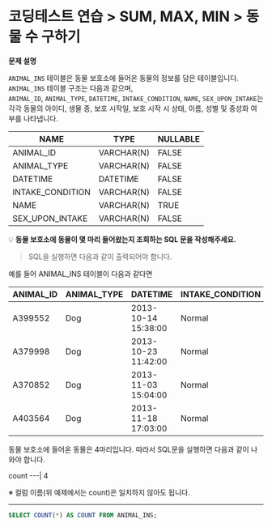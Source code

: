 # 코딩테스트 연습 > SUM, MAX, MIN > 동물 수 구하기

**문제 설명**

`ANIMAL_INS` 테이블은 동물 보호소에 들어온 동물의 정보를 담은 테이블입니다.   
`ANIMAL_INS` 테이블 구조는 다음과 같으며,   
`ANIMAL_ID`, `ANIMAL_TYPE`, `DATETIME`, `INTAKE_CONDITION`, `NAME`, `SEX_UPON_INTAKE`는  
각각 동물의 아이디, 생물 종, 보호 시작일, 보호 시작 시 상태, 이름, 성별 및 중성화 여부를 나타냅니다.

NAME	| TYPE | NULLABLE
--- | --- | ---
ANIMAL_ID |	VARCHAR(N) |	FALSE
ANIMAL_TYPE |	VARCHAR(N) |	FALSE
DATETIME |	DATETIME |	FALSE
INTAKE_CONDITION |	VARCHAR(N) |	FALSE
NAME |	VARCHAR(N) |	TRUE
SEX_UPON_INTAKE |	VARCHAR(N) |	FALSE


💡 **동물 보호소에 동물이 몇 마리 들어왔는지 조회하는 SQL 문을 작성해주세요.**

> SQL을 실행하면 다음과 같이 출력되어야 합니다.

예를 들어 ANIMAL_INS 테이블이 다음과 같다면

ANIMAL_ID |	ANIMAL_TYPE |	DATETIME | INTAKE_CONDITION |	NAME | SEX_UPON_INTAKE
--- | --- | --- | --- | --- | --- |
A399552 |	Dog |	2013-10-14 15:38:00 |	Normal |	Jack |	Neutered Male
A379998 |	Dog |	2013-10-23 11:42:00 |	Normal |	Disciple |	Intact Male
A370852 |	Dog |	2013-11-03 15:04:00 |	Normal |	Katie |	Spayed Female
A403564 |	Dog |	2013-11-18 17:03:00 |	Normal |	Anna |	Spayed Female

동물 보호소에 들어온 동물은 4마리입니다. 
따라서 SQL문을 실행하면 다음과 같이 나와야 합니다.

count
---|
4

※ 컬럼 이름(위 예제에서는 count)은 일치하지 않아도 됩니다.

---

```sql
SELECT COUNT(*) AS COUNT FROM ANIMAL_INS;
```
